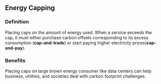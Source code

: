Energy Capping
----

### Definition
Placing caps on the amount of energy used. When a service exceeds the cap, it must either purchase carbon offsets corresponding to its excess consumption (**cap-and-trade**) or start paying higher electricity prices(**cap-and-pay**). 

### Benefits
Placing caps on large brown energy consumer like data centers can help business, utilities, and societies deal with carbon footprint challenges. 

